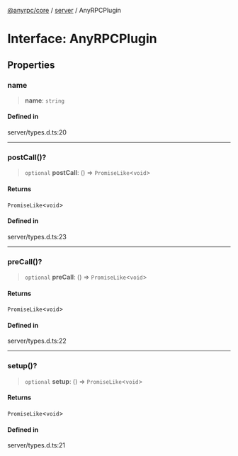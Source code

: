 [@anyrpc/core](../../modules.md) / [server](../index.md) / AnyRPCPlugin

# Interface: AnyRPCPlugin

## Properties

### name

> **name**: `string`

#### Defined in

server/types.d.ts:20

***

### postCall()?

> `optional` **postCall**: () => `PromiseLike`\<`void`\>

#### Returns

`PromiseLike`\<`void`\>

#### Defined in

server/types.d.ts:23

***

### preCall()?

> `optional` **preCall**: () => `PromiseLike`\<`void`\>

#### Returns

`PromiseLike`\<`void`\>

#### Defined in

server/types.d.ts:22

***

### setup()?

> `optional` **setup**: () => `PromiseLike`\<`void`\>

#### Returns

`PromiseLike`\<`void`\>

#### Defined in

server/types.d.ts:21
